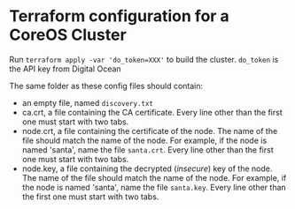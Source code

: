 # Terraform configuration for a CoreOS Cluster

Run `terraform apply -var 'do_token=XXX'` to build the cluster. `do_token` is the API key from Digital Ocean

The same folder as these config files should contain:
- an empty file, named `discovery.txt`
- ca.crt, a file containing the CA certificate. Every line other than the first one must start with two tabs.
- node.crt, a file containing the certificate of the node. The name of the file should match the name of the node. For example, if the node is named 'santa', name the file `santa.crt`. Every line other than the first one must start with two tabs.
- node.key, a file containing the decrypted (*insecure*) key of the node. The name of the file should match the name of the node. For example, if the node is named 'santa', name the file `santa.key`. Every line other than the first one must start with two tabs.

